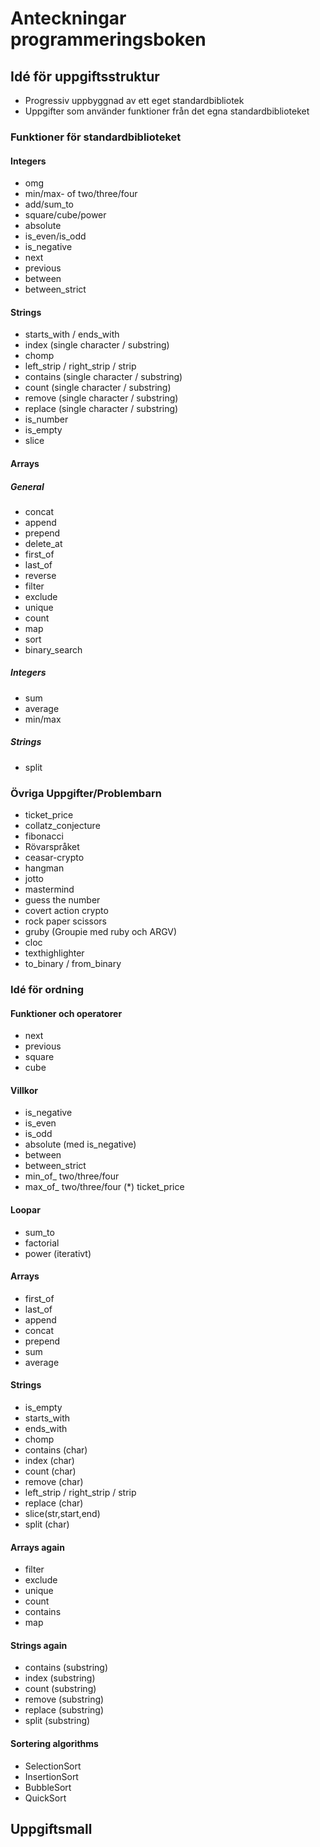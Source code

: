# Anteckningar programmeringsboken

## Idé för uppgiftsstruktur

* Progressiv uppbyggnad av ett eget standardbibliotek
* Uppgifter som använder funktioner från det egna standardbiblioteket

### Funktioner för standardbiblioteket
#### Integers
* omg
* min/max- of two/three/four
* add/sum_to
* square/cube/power
* absolute
* is_even/is_odd
* is_negative
* next
* previous
* between
* between_strict

#### Strings
* starts_with / ends_with
* index (single character / substring)
* chomp
* left_strip / right_strip / strip
* contains (single character / substring)    
* count (single character / substring)
* remove (single character / substring)
* replace (single character / substring)
* is_number
* is_empty
* slice

#### Arrays

##### General
* concat
* append
* prepend
* delete_at
* first_of
* last_of
* reverse
* filter
* exclude
* unique
* count
* map
* sort
* binary_search

##### Integers
* sum
* average
* min/max

##### Strings
* split


### Övriga Uppgifter/Problembarn

* ticket_price
* collatz_conjecture
* fibonacci
* Rövarspråket
* ceasar-crypto
* hangman
* jotto
* mastermind
* guess the number
* covert action crypto
* rock paper scissors
* gruby (Groupie med ruby och ARGV)
* cloc
* texthighlighter
* to_binary / from_binary

### Idé för ordning

#### Funktioner och operatorer
* next
* previous
* square
* cube

#### Villkor
* is_negative
* is_even
* is_odd
* absolute (med is_negative)
* between 
* between_strict
* min_of_ two/three/four
* max_of_ two/three/four
(*) ticket_price

#### Loopar
* sum_to
* factorial 
* power (iterativt)

#### Arrays
* first_of
* last_of
* append
* concat
* prepend
* sum
* average

#### Strings
* is_empty
* starts_with 
* ends_with 
* chomp
* contains (char) 
* index (char)
* count (char)
* remove (char)
* left_strip / right_strip / strip
* replace (char)
* slice(str,start,end)
* split (char)

#### Arrays again
* filter
* exclude
* unique
* count
* contains
* map

#### Strings again
* contains (substring)
* index (substring)
* count (substring)
* remove (substring)
* replace (substring)
* split (substring)

#### Sortering algorithms
* SelectionSort
* InsertionSort
* BubbleSort
* QuickSort


## Uppgiftsmall